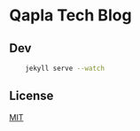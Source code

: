 # Qapla Tech Blog

## Dev

```sh
    jekyll serve --watch
```

## License

[MIT](http://opensource.org/licenses/MIT)
